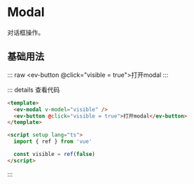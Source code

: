 # Modal

对话框操作。

## 基础用法

::: raw
<ev-modal v-model="visible" />
<ev-button @click="visible = true">打开modal</ev-button>
:::

<script setup lang="ts">
import { ref } from 'vue'

const visible = ref(false)
</script>

::: details 查看代码

```html
<template>
  <ev-modal v-model="visible" />
  <ev-button @click="visible = true">打开modal</ev-button>
</template>

<script setup lang="ts">
  import { ref } from 'vue'

  const visible = ref(false)
</script>
```

:::

